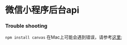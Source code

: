 # 微信小程序后台api




### Trouble shooting
`npm install canvas` 在Mac上可能会遇到错误，请参考[这里](http://stackoverflow.com/questions/22100213/package-cairo-was-not-found-in-the-pkg-config-search-path-node-j-s-install-canv);

